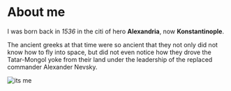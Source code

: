 # About me
I was born back in *1536* in the citi of hero **Alexandria**, now **Konstantinople**.

The ancient greeks at that time were so ancient that they not only did not know how to fly into space, but did not even notice how they drove the Tatar-Mongol yoke from their land under the leadership of the replaced commander Alexander Nevsky.

![its me](https://m.realnoevremya.ru/uploads/articles/30/97/ac900bc4bbd504fe.jpg "It's me in on a hike 1812")
